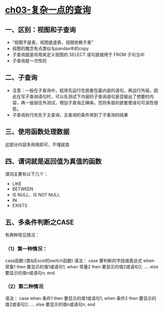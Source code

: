 # [ch03-复杂一点的查询](https://github.com/datawhalechina/wonderful-sql/blob/main/ch03:%20%E5%A4%8D%E6%9D%82%E4%B8%80%E7%82%B9%E7%9A%84%E6%9F%A5%E8%AF%A2.md)
## 一、区别：视图和子查询
- “视图不是表，视图是虚表，视图依赖于表”
- 视图的概念有点类似与pandas中的copy
- 子查询就是将用来定义视图的 SELECT 语句直接用于 FROM 子句当中
- 子查询是一次性的

## 二、子查询
- 注意：一般在子查询中，程序先运行在嵌套在最内层的语句，再运行外层。因此在写子查询语句时，可以先测试下内层的子查询语句是否输出了想要的内容，再一层层往外测试，增加子查询正确率。否则多层的嵌套使语句可读性很低。
- 子查询执行优先于主查询，主查询的条件用到了子查询的结果

## 三、使用函数处理数据
这部分内容多用用即可，不懂就查

## 四、谓词就是返回值为真值的函数
谓词主要有以下几个：
- LIKE
- BETWEEN
- IS NULL、IS NOT NULL
- IN
- EXISTS

## 五、多条件判断之CASE
有两种常见情况：
### （1）第一种情况：
case函数:(类似Excel的switch函数)
语法：
case 要判断的字段或表达式
when 常量1 then 要显示的值1或语句1;
when 常量2 then 要显示的值2或语句2;
….
else 要显示的值n或语句n;
end

### （2）第二种情况
语法：
case
when 条件1 then 要显示的值1或语句1;
when 条件2 then 要显示的值2或语句2;
….
else 要显示的值n或语句n;
end

